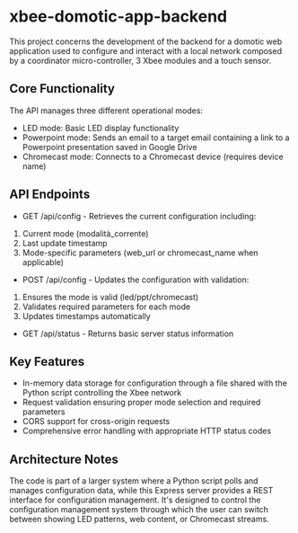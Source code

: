 # xbee-domotic-app-backend
This project concerns the development of the backend for a domotic web application used to configure and interact with a local network composed by a coordinator micro-controller, 3 Xbee modules and a touch sensor.  

## Core Functionality
The API manages three different operational modes:

- LED mode: Basic LED display functionality
- Powerpoint mode: Sends an email to a target email containing a link to a Powerpoint presentation saved in Google Drive
- Chromecast mode: Connects to a Chromecast device (requires device name)

## API Endpoints
- GET /api/config - Retrieves the current configuration including:

1. Current mode (modalità_corrente)
2. Last update timestamp
3. Mode-specific parameters (web_url or chromecast_name when applicable)

- POST /api/config - Updates the configuration with validation:

1. Ensures the mode is valid (led/ppt/chromecast)
2. Validates required parameters for each mode
3. Updates timestamps automatically

- GET /api/status - Returns basic server status information

## Key Features

- In-memory data storage for configuration through a file shared with the Python script controlling the Xbee network
- Request validation ensuring proper mode selection and required parameters
- CORS support for cross-origin requests
- Comprehensive error handling with appropriate HTTP status codes

## Architecture Notes
The code is part of a larger system where a Python script polls and manages configuration data, while this Express server provides a REST interface for configuration management. It's designed to control the configuration management system through which the user can switch between showing LED patterns, web content, or Chromecast streams.
